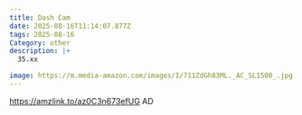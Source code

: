 ```yaml
---
title: Dash Cam
date: 2025-08-16T11:14:07.877Z
tags: 2025-08-16
Category: other
description: |+
  35.xx

image: https://m.media-amazon.com/images/I/711ZdGh83ML._AC_SL1500_.jpg
---
```

https://amzlink.to/az0C3n673efUG
AD